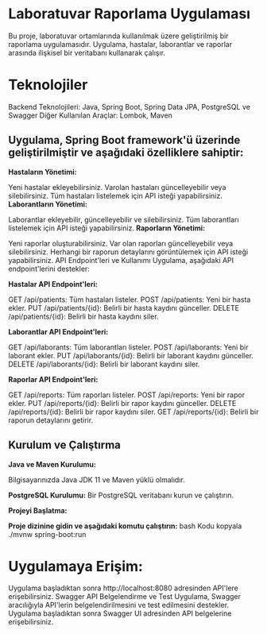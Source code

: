 # Laboratuvar Raporlama Uygulaması
Bu proje, laboratuvar ortamlarında kullanılmak üzere geliştirilmiş bir raporlama uygulamasıdır. Uygulama, hastalar, laborantlar ve raporlar arasında ilişkisel bir veritabanı kullanarak çalışır.

# Teknolojiler
Backend Teknolojileri: Java, Spring Boot, Spring Data JPA, PostgreSQL
ve Swagger
Diğer Kullanılan Araçlar: Lombok, Maven

## Uygulama, Spring Boot framework'ü üzerinde geliştirilmiştir ve aşağıdaki özelliklere sahiptir:
**Hastaların Yönetimi:**

Yeni hastalar ekleyebilirsiniz.
Varolan hastaları güncelleyebilir veya silebilirsiniz.
Tüm hastaları listelemek için API isteği yapabilirsiniz.
**Laborantların Yönetimi:**

Laborantlar ekleyebilir, güncelleyebilir ve silebilirsiniz.
Tüm laborantları listelemek için API isteği yapabilirsiniz.
**Raporların Yönetimi:**

Yeni raporlar oluşturabilirsiniz.
Var olan raporları güncelleyebilir veya silebilirsiniz.
Herhangi bir raporun detaylarını görüntülemek için API isteği yapabilirsiniz.
API Endpoint'leri ve Kullanımı
Uygulama, aşağıdaki API endpoint'lerini destekler:

**Hastalar API Endpoint'leri:**

GET /api/patients: Tüm hastaları listeler.
POST /api/patients: Yeni bir hasta ekler.
PUT /api/patients/{id}: Belirli bir hasta kaydını günceller.
DELETE /api/patients/{id}: Belirli bir hasta kaydını siler.

**Laborantlar API Endpoint'leri:**

GET /api/laborants: Tüm laborantları listeler.
POST /api/laborants: Yeni bir laborant ekler.
PUT /api/laborants/{id}: Belirli bir laborant kaydını günceller.
DELETE /api/laborants/{id}: Belirli bir laborant kaydını siler.

**Raporlar API Endpoint'leri:**

GET /api/reports: Tüm raporları listeler.
POST /api/reports: Yeni bir rapor ekler.
PUT /api/reports/{id}: Belirli bir rapor kaydını günceller.
DELETE /api/reports/{id}: Belirli bir rapor kaydını siler.
GET /api/reports/{id}: Belirli bir raporun detaylarını getirir.

## Kurulum ve Çalıştırma

**Java ve Maven Kurulumu:**

Bilgisayarınızda Java JDK 11 ve Maven yüklü olmalıdır.

**PostgreSQL Kurulumu:**
Bir PostgreSQL veritabanı kurun ve çalıştırın.

**Projeyi Başlatma:**

**Proje dizinine gidin ve aşağıdaki komutu çalıştırın:**
bash
Kodu kopyala
./mvnw spring-boot:run

# Uygulamaya Erişim:

Uygulama başladıktan sonra http://localhost:8080 adresinden API'lere erişebilirsiniz.
Swagger API Belgelendirme ve Test
Uygulama, Swagger aracılığıyla API'lerin belgelendirilmesini ve test edilmesini destekler. Uygulama başladıktan sonra Swagger UI adresinden API belgelerine erişebilirsiniz.
